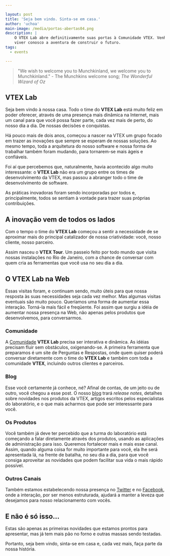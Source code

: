 ```yaml
---

layout: post  
title: 'Seja bem vindo. Sinta-se em casa.'  
author: 'uchoa'  
main-image: /media/portas-abertas04.png  
description: |  
    O VTEX Lab abre definitivamente suas portas à Comunidade VTEX. Venha
    viver conosco a aventura de construir o futuro.
tags:  
  - events  

---
```


> "We wish to welcome you to Munchkinland, we welcome you to Munchkinland."
>     - The Munchkins welcome song; _The Wonderful Wizard of Oz_

## VTEX Lab

Seja bem vindo à nossa casa. Todo o time do **VTEX Lab** está muito feliz em poder oferecer, através de uma presença mais dinâmica na Internet, mais um canal para que você possa fazer parte, cada vez mais de perto, do nosso dia a dia. De nossas decisões e conquistas.

Há pouco mais de dois anos, começou a nascer na VTEX um grupo focado em trazer as inovações que sempre se esperam de nossas soluções. Ao mesmo tempo, toda a arquitetura do nosso software e nossa forma de trabalhar também foram mudando, para tornarem-se mais ágeis e confiáveis.

Foi aí que percebemos que, naturalmente, havia acontecido algo muito interessante: o **VTEX Lab** não era um grupo entre os times de desenvolvimento da VTEX, mas passou a abranger todo o time de desenvolvimento de software.

As práticas inovadoras foram sendo incorporadas por todos e, principalmente, todos se sentiam à vontade para trazer suas próprias contribuições.

## A inovação vem de todos os lados

Com o tempo o time do **VTEX Lab** começou a sentir a necessidade de se aproximar mais do principal catalizador de nossa criatividade: você, nosso cliente, nosso parceiro.

Assim nasceu o **VTEX Tour**. Um passeio feito por todo mundo que visita nossas instalações no Rio de Janeiro, com a chance de conversar com quem cria as ferramentas que você usa no seu dia a dia.

## O VTEX Lab na Web

Essas visitas foram, e continuam sendo, muito úteis para que nossa resposta às suas necessidades seja cada vez melhor. Mas algumas visitas eventuais são muito pouco. Queríamos uma forma de aumentar essa interação. Torná-la mais fácil e freqüente. Foi assim que surgiu a idéia de aumentar nossa presença na Web, não apenas pelos produtos que desenvolvemos, para conversarmos.

### Comunidade

A [Comunidade](http://lab.vtex.com/community) **VTEX Lab** precisa ser interativa e dinâmica. As idéias precisam fluir sem obstáculos, oxigenando-se. A primeira ferramenta que preparamos é um site de Perguntas e Respostas, onde quem quiser poderá conversar diretamente com o time do **VTEX Lab** e também com toda a comunidade **VTEX**, incluindo outros clientes e parceiros.

### Blog

Esse você certamente já conhece, né? Afinal de contas, de um jeito ou de outro, você chegou a esse post.  O nosso [blog](http://lab.vtex.com/blog) trará _release notes_, detalhes sobre novidades nos produtos da VTEX, artigos escritos pelos especialistas do laboratório, e o que mais acharmos que pode ser interessante para você.

### Os Produtos

Você também já deve ter percebido que a turma do laboratório está começando a falar diretamente através dos produtos, usando as aplicações de administração para isso. Queremos fortalecer mais e mais esse canal. Assim, quando alguma coisa for muito importante para você, ela lhe será apresentada lá, na frente de batalha, no seu dia a dia, para que você consiga aproveitar as novidades que podem facilitar sua vida o mais rápido possível.

### Outros Canais

Também estamos estabelecendo nossa presença no [Twitter](https://twitter.com/vtexlab) e no [Facebook](https://www.facebook.com/vtexlab), onde a interação, por ser menos estruturada, ajudará a manter a leveza que desejamos para nosso relacionamento com vocês.

## E não é só isso...

Estas são apenas as primeiras novidades que estamos prontos para apresentar, mas já tem mais pão no forno e outras massas sendo testadas.

Portanto, seja bem vindo, sinta-se em casa e, cada vez mais, faça parte da nossa história.
